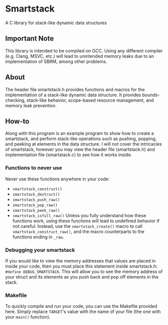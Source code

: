 # Smartstack
A C library for stack-like dynamic data structures

## Important Note
This library is intended to be compiled on GCC. Using any different compiler (e.g. Clang, MSVC, etc.) will lead to unintended memory leaks due to an implementation of SBRM, among other problems.

## About
The header file smartstack.h provides functions and macros for the implementation of a stack-like dynamic data structure. It provides bounds-checking, stack-like behavior, scope-based resource management, and memory leak prevention.

## How-to
Along with this program is an example program to show how to create a smartstack, and perform stack-like operations such as pushing, popping, and peeking at elements in the data structure. I will not cover the intricacies of smartstack, however you may view the header file (smartstack.h) and implementation file (smartstack.c) to see how it works inside.
### Functions to never use
Never use these functions anywhere in your code:
- `smartstack_construct()`
- `smartstack_destruct()`
- `smartstack_push_raw()`
- `smartstack_pop_raw()`
- `smartstack_peek_raw()`
- `smartstack_isfull_raw()`
Unless you fully understand how these functions work, using these functions will lead to undefined behavior if not careful. Instead, use the `smartstack_create()` macro to call `smartstack_construct_raw()`, and the macro counterparts to the functions ending in `_raw`.
### Debugging your smartstack
If you would like to view the memory addresses that values are placed in inside your code, then you must place this statement inside smartstack.h: `#define DEBUG_SMARTSTACK`. This will allow you to see the memory address of your struct and its elements as you push back and pop off elements in the stack.
### Makefile
To quickly compile and run your code, you can use the Makefile provided here. Simply replace `TARGET`'s value with the name of your file (the one with your `main()` function).
